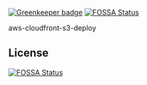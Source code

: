 [![Greenkeeper badge](https://badges.greenkeeper.io/ReidWeb/aws-cloudfront-s3-deploy.svg)](https://greenkeeper.io/)
[![FOSSA Status](https://app.fossa.io/api/projects/git%2Bgithub.com%2FReidWeb%2Faws-cloudfront-s3-deploy.svg?type=shield)](https://app.fossa.io/projects/git%2Bgithub.com%2FReidWeb%2Faws-cloudfront-s3-deploy?ref=badge_shield)

aws-cloudfront-s3-deploy


## License
[![FOSSA Status](https://app.fossa.io/api/projects/git%2Bgithub.com%2FReidWeb%2Faws-cloudfront-s3-deploy.svg?type=large)](https://app.fossa.io/projects/git%2Bgithub.com%2FReidWeb%2Faws-cloudfront-s3-deploy?ref=badge_large)